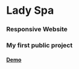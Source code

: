 # Lady Spa
### Responsive Website
### My first public project
#### [Demo](http://kmoz.github.io/ladyspa)
